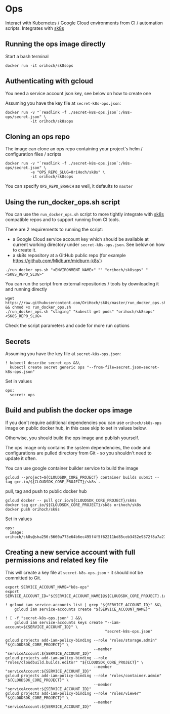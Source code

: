 # Ops

Interact with Kubernetes / Google Cloud environments from CI / automation scripts. Integrates with [sk8s](https://github.com/OriHoch/sk8s)


## Running the ops image directly

Start a bash terminal

```
docker run -it orihoch/sk8sops
```


## Authenticating with gcloud

You need a service account json key, see below on how to create one

Assuming you have the key file at `secret-k8s-ops.json`:

```
docker run -v "`readlink -f ./secret-k8s-ops.json`:/k8s-ops/secret.json" \
           -it orihoch/sk8sops
```


## Cloning an ops repo

The image can clone an ops repo containing your project's helm / configuration files / scripts

```
docker run -v "`readlink -f ./secret-k8s-ops.json`:/k8s-ops/secret.json" \
           -e "OPS_REPO_SLUG=OriHoch/sk8s" \
           -it orihoch/sk8sops
```

You can specify `OPS_REPO_BRANCH` as well, it defaults to `master`


## Using the run_docker_ops.sh script

You can use the `run_docker_ops.sh` script to more tightly integrate with [sk8s](https://github.com/OriHoch/sk8s) compatible repos and to support running from CI tools.

There are 2 requirements to running the script:

* a Google Cloud service account key which should be available at current working directory under `secret-k8s-ops.json`. See below on how to create it.
* a sk8s repository at a GitHub public repo (for example https://github.com/Midburn/midburn-k8s`)

```
./run_docker_ops.sh "<ENVIRONMENT_NAME>" "" "orihoch/sk8sops" "<SK8S_REPO_SLUG>"
```

You can run the script from external repositories / tools by downloading it and running directly

```
wget https://raw.githubusercontent.com/OriHoch/sk8s/master/run_docker_ops.sh && chmod +x run_docker_ops.sh
./run_docker_ops.sh "staging" "kubectl get pods" "orihoch/sk8sops" <SK8S_REPO_SLUG>
```

Check the script parameters and code for more run options


## Secrets

Assuming you have the key file at `secret-k8s-ops.json`:

```
! kubectl describe secret ops &&\
  kubectl create secret generic ops "--from-file=secret.json=secret-k8s-ops.json"
```

Set in values

```
ops:
  secret: ops
```


## Build and publish the docker ops image

If you don't require additional dependencies you can use `orihoch/sk8s-ops` image on public docker hub, in this case skip to set in values below.

Otherwise, you should build the ops image and publish yourself.

The ops image only contains the system dependencies, the code and configurations are pulled directory from Git - so you shouldn't need to update it often.

You can use google container builder service to build the image

```
gcloud --project=${CLOUDSDK_CORE_PROJECT} container builds submit --tag gcr.io/${CLOUDSDK_CORE_PROJECT}/sk8s .
```

pull, tag and push to public docker hub

```
gcloud docker -- pull gcr.io/${CLOUDSDK_CORE_PROJECT}/sk8s
docker tag gcr.io/${CLOUDSDK_CORE_PROJECT}/sk8s orihoch/sk8s
docker push orihoch/sk8s
```

Set in values

```
ops:
  image: orihoch/sk8s@sha256:5660a773e64b6ec495f4f5f62211bd85ceb3452e9372f8a7a270c112804b03f3
```


## Creating a new service account with full permissions and related key file

This will create a key file at `secret-k8s-ops.json` - it should not be committed to Git.

```
export SERVICE_ACCOUNT_NAME="k8s-ops"
export SERVICE_ACCOUNT_ID="${SERVICE_ACCOUNT_NAME}@${CLOUDSDK_CORE_PROJECT}.iam.gserviceaccount.com"

! gcloud iam service-accounts list | grep "${SERVICE_ACCOUNT_ID}" &&\
    gcloud iam service-accounts create "${SERVICE_ACCOUNT_NAME}"

! [ -f "secret-k8s-ops.json" ] &&\
    gcloud iam service-accounts keys create "--iam-account=${SERVICE_ACCOUNT_ID}" \
                                            "secret-k8s-ops.json"

gcloud projects add-iam-policy-binding --role "roles/storage.admin" "${CLOUDSDK_CORE_PROJECT}" \
                                       --member "serviceAccount:${SERVICE_ACCOUNT_ID}"
gcloud projects add-iam-policy-binding --role "roles/cloudbuild.builds.editor" "${CLOUDSDK_CORE_PROJECT}" \
                                       --member "serviceAccount:${SERVICE_ACCOUNT_ID}"
gcloud projects add-iam-policy-binding --role "roles/container.admin" "${CLOUDSDK_CORE_PROJECT}" \
                                       --member "serviceAccount:${SERVICE_ACCOUNT_ID}"
gcloud projects add-iam-policy-binding --role "roles/viewer" "${CLOUDSDK_CORE_PROJECT}" \
                                       --member "serviceAccount:${SERVICE_ACCOUNT_ID}"
```

